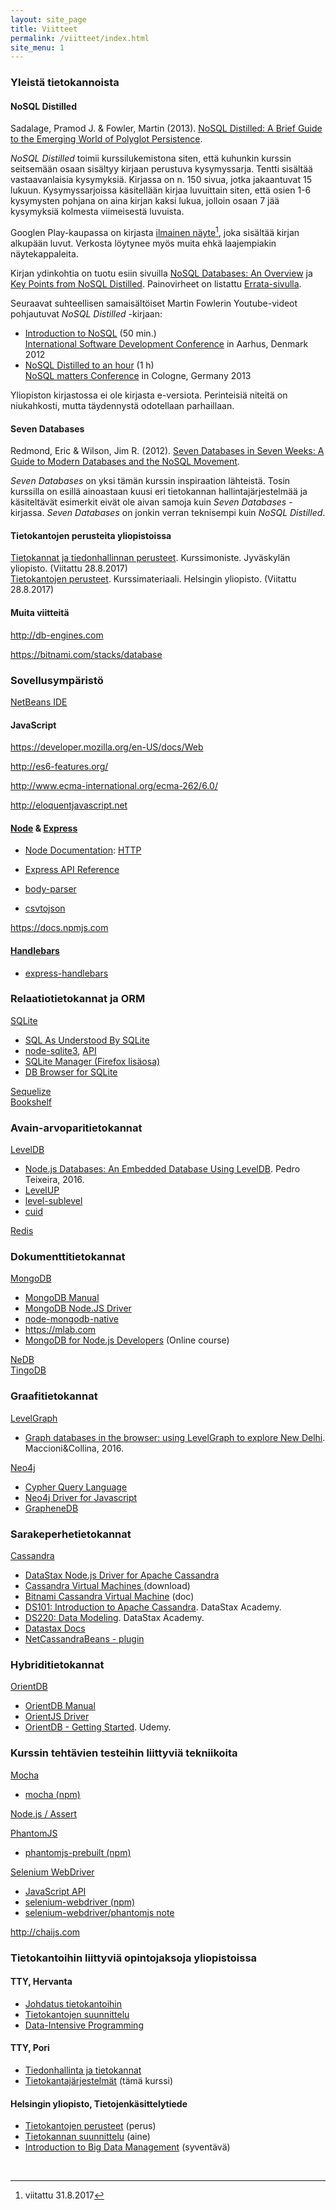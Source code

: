 ```yaml
---
layout: site_page
title: Viitteet
permalink: /viitteet/index.html 
site_menu: 1
---
```


### Yleistä tietokannoista

#### NoSQL Distilled

Sadalage, Pramod J. & Fowler, Martin (2013). [NoSQL Distilled: A Brief Guide to the Emerging World of Polyglot Persistence][NoSQL Distilled].
 
[NoSQL Distilled]: https://www.pearson.com/us/higher-education/program/Sadalage-No-SQL-Distilled-A-Brief-Guide-to-the-Emerging-World-of-Polyglot-Persistence/PGM75436.html

*NoSQL Distilled* toimii kurssilukemistona siten, että kuhunkin kurssin seitsemään osaan sisältyy kirjaan perustuva kysymyssarja. Tentti sisältää vastaavanlaisia kysymyksiä. Kirjassa on n. 150 sivua, jotka jakaantuvat 15 lukuun. Kysymyssarjoissa käsitellään kirjaa luvuittain siten, että osien 1-6 kysymysten pohjana on aina kirjan kaksi lukua, jolloin osaan 7 jää kysymyksiä kolmesta viimeisestä luvuista.

Googlen Play-kaupassa on kirjasta [ilmainen näyte][free-sample][^1], joka sisältää kirjan alkupään luvut. Verkosta löytynee myös muita ehkä laajempiakin näytekappaleita. 

[free-sample]: https://play.google.com/store/books/details?id=AyY1a6-k3PIC
[^1]: viitattu 31.8.2017

Kirjan ydinkohtia on tuotu esiin sivuilla [NoSQL Databases: An Overview][nosql-overview] ja [Key Points from NoSQL Distilled][nosql-distilled-key-points]. Painovirheet on listattu [Errata-sivulla][nosql-distilled-errata].

[nosql-overview]: https://www.thoughtworks.com/insights/blog/nosql-databases-overview
[nosql-distilled-key-points]: https://martinfowler.com/articles/nosqlKeyPoints.html
[nosql-distilled-errata]: https://martinfowler.com/nosqlErrata.html

Seuraavat suhteellisen samaisältöiset Martin Fowlerin Youtube-videot pohjautuvat *NoSQL Distilled* -kirjaan:

* [Introduction to NoSQL][NoSQL-youtube-1] (50 min.)   
[International Software Development Conference][goto2012] in Aarhus, Denmark 2012
* [NoSQL Distilled to an hour][NoSQL-youtube-2] (1 h)   
[NoSQL matters Conference][NoSQLmatters2013] in Cologne, Germany 2013

[NoSQL-youtube-1]: https://www.youtube.com/watch?v=qI_g07C_Q5I
[NoSQL-youtube-2]: https://www.youtube.com/watch?v=ASiU89Gl0F0
[goto2012]: http://gotocon.com/aarhus-2012/presentation/Introduction%20to%20NoSQL
[NoSQLmatters2013]: https://2013.nosql-matters.org/cgn/index.html%3Fp=1834.html

Yliopiston kirjastossa ei ole kirjasta e-versiota. Perinteisiä niteitä on niukahkosti, mutta täydennystä odotellaan parhaillaan.


#### Seven Databases

Redmond, Eric & Wilson, Jim R. (2012). [Seven Databases in Seven Weeks: A Guide to Modern Databases and the NoSQL Movement][seven-databases].  

[seven-databases]: https://pragprog.com/book/rwdata/seven-%20databases-in-seven-weeks

*Seven Databases* on yksi tämän kurssin inspiraation lähteistä. Tosin kurssilla on esillä ainoastaan kuusi eri tietokannan hallintajärjestelmää ja käsiteltävät esimerkit eivät ole aivan samoja kuin *Seven Databases* -kirjassa. *Seven Databases* on jonkin verran teknisempi kuin *NoSQL Distilled*.



#### Tietokantojen perusteita yliopistoissa

[Tietokannat ja tiedonhallinnan perusteet][ITKA204]. 
Kurssimoniste. Jyväskylän yliopisto.
(Viitattu 28.8.2017)   
[Tietokantojen perusteet][581328].
Kurssimateriaali. Helsingin yliopisto.
(Viitattu 28.8.2017)

[ITKA204]: https://tim.jyu.fi/view/kurssit/tktl/itka204/kurssimoniste
[581328]: http://tietokantojen-perusteet.github.io

#### Muita viitteitä

<http://db-engines.com>   

<https://bitnami.com/stacks/database>


### Sovellusympäristö

[NetBeans IDE](http://netbeans.org)  


#### JavaScript

<https://developer.mozilla.org/en-US/docs/Web>

<http://es6-features.org/>

<http://www.ecma-international.org/ecma-262/6.0/>

<http://eloquentjavascript.net>


#### [Node][node] & [Express][express]   

* [Node Documentation][node-doc]: [HTTP][node-http]
* [Express API Reference][express-api]

* [body-parser][body-parser]
* [csvtojson](https://www.npmjs.com/package/csvtojson)

<https://docs.npmjs.com>

[node]: https://nodejs.org 
[node-http]: https://nodejs.org/dist/latest-v6.x/docs/api/http.html 
[node-doc]: https://nodejs.org/dist/latest-v6.x/docs/api/index.html
[express]: http://expressjs.com  
[express-api]: http://expressjs.com/en/4x/api.html
[body-parser]: https://www.npmjs.com/package/body-parser


#### [Handlebars][handlebars]
   
* [express-handlebars][express-handlebars]
   
   
[handlebars]: http://handlebarsjs.com
[express-handlebars]:https://github.com/ericf/express-handlebars



### Relaatiotietokannat ja ORM

[SQLite][sqlite]  

* [SQL As Understood By SQLite](https://www.sqlite.org/lang.html)
* [node-sqlite3](https://github.com/mapbox/node-sqlite3), [API](https://github.com/mapbox/node-sqlite3/wiki/API)
* [SQLite Manager (Firefox lisäosa)](https://addons.mozilla.org/fi/firefox/addon/sqlite-manager/)
* [DB Browser for SQLite](http://sqlitebrowser.org)

[Sequelize][sequelize]   
[Bookshelf](http://bookshelfjs.org)

### Avain-arvoparitietokannat

[LevelDB](http://leveldb.org)

* [Node.js Databases: An Embedded Database Using LevelDB](https://blog.yld.io/2016/10/24/node-js-databases-an-embedded-database-using-leveldb). Pedro Teixeira, 2016.
* [LevelUP](https://github.com/Level/levelup/blob/master/README.md)
* [level-sublevel](https://github.com/dominictarr/level-sublevel/blob/master/README.md#level-sublevel)
* [cuid](https://github.com/ericelliott/cuid/blob/master/README.markdown#cuid)
  
[Redis][redis] 
 
[redis]: https://redis.io
  
### Dokumenttitietokannat
  
[MongoDB][mongodb]  

* [MongoDB Manual](https://docs.mongodb.com/manual/)
* [MongoDB Node.JS Driver](http://mongodb.github.io/node-mongodb-native/)
* [node-mongodb-native](https://github.com/mongodb/node-mongodb-native/blob/2.2/README.md)
* <https://mlab.com>
* [MongoDB for Node.js Developers](https://university.mongodb.com/courses/M101JS/about) (Online course)

[NeDB](https://github.com/louischatriot/nedb/blob/master/README.md)   
[TingoDB](http://www.tingodb.com)


### Graafitietokannat

[LevelGraph](https://github.com/mcollina/levelgraph/blob/master/README.md)

* [Graph databases in the browser: using LevelGraph to explore New Delhi](http://www.vldb.org/pvldb/vol9/p1469-maccioni.pdf). Maccioni&Collina, 2016.

[Neo4j][neo4j]

* [Cypher Query Language](https://neo4j.com/developer/cypher/)
* [Neo4j Driver for Javascript](http://neo4j.com/docs/api/javascript-driver/current/)
* [GrapheneDB](http://www.graphenedb.com)

### Sarakeperhetietokannat

[Cassandra][cassandra]  

* [DataStax Node.js Driver for Apache Cassandra](http://docs.datastax.com/en/developer/nodejs-driver/3.2/)
* [Cassandra Virtual Machines ](https://bitnami.com/stack/cassandra/virtual-machine) (download)
* [Bitnami Cassandra Virtual Machine](https://docs.bitnami.com/virtual-machine/infrastructure/cassandra/) (doc)
* [DS101: Introduction to Apache Cassandra](https://academy.datastax.com/resources/ds101-introduction-cassandra). DataStax Academy.
* [DS220: Data Modeling](https://academy.datastax.com/resources/ds220-data-modeling).
DataStax Academy.
* [Datastax Docs](http://docs.datastax.com/en/landing_page/doc/landing_page/current.html)
* [NetCassandraBeans - plugin](http://plugins.netbeans.org/plugin/59444/netcassandrabeans)

### Hybriditietokannat

[OrientDB][orientdb]  

* [OrientDB Manual](http://orientdb.com/docs/last/)
* [OrientJS Driver](http://orientdb.com/docs/last/OrientJS.html) 
* [OrientDB - Getting Started](https://www.udemy.com/orientdb-getting-started/). Udemy.


[sqlite]: https://www.sqlite.org
[sequelize]: http://www.sequelizejs.com

[mongodb]: https://www.mongodb.com
[neo4j]: https://neo4j.com
[cassandra]: http://cassandra.apache.org
[orientdb]: http://orientdb.com


### Kurssin tehtävien testeihin liittyviä tekniikoita

[Mocha](https://mochajs.org)

* [mocha (npm)](https://www.npmjs.com/package/mocha)

[Node.js / Assert](https://nodejs.org/dist/latest-v6.x/docs/api/assert.html)

[PhantomJS](http://phantomjs.org)

* [phantomjs-prebuilt (npm)](https://www.npmjs.com/package/phantomjs-prebuilt)

[Selenium WebDriver](http://www.seleniumhq.org/docs/03_webdriver.jsp)

* [JavaScript API](http://seleniumhq.github.io/selenium/docs/api/javascript/)
* [selenium-webdriver (npm)](https://www.npmjs.com/package/selenium-webdriver)
* [selenium-webdriver/phantomjs note](https://seleniumhq.github.io/selenium/docs/api/javascript/module/selenium-webdriver/phantomjs.html)

<http://chaijs.com>


### Tietokantoihin liittyviä opintojaksoja yliopistoissa


#### TTY, Hervanta

* [Johdatus tietokantoihin](http://www.tut.fi/opinto-opas/wwwoppaat/opas2017-2018/perus/aineryhmat/Ohjelmistotekniikka/TIE-22101.html)
* [Tietokantojen suunnittelu](http://www.tut.fi/opinto-opas/wwwoppaat/opas2017-2018/perus/aineryhmat/Ohjelmistotekniikka/TIE-22201.html)
* [Data-Intensive Programming](http://www.tut.fi/opinto-opas/wwwoppaat/opas2017-2018/perus/aineryhmat/Ohjelmistotekniikka/TIE-22307.html)

#### TTY, Pori

* [Tiedonhallinta ja tietokannat](http://www.tut.fi/opinto-opas/wwwoppaat/opas2017-2018/pori/aineryhmat/Ohjelmistotekniikka/PLA-32602.html)
* [Tietokantajärjestelmät](http://www.tut.fi/opinto-opas/wwwoppaat/opas2017-2018/pori/aineryhmat/Ohjelmistotekniikka/PLA-32611.html) (tämä kurssi)

#### Helsingin yliopisto, Tietojenkäsittelytiede


* [Tietokantojen perusteet](https://courses.helsinki.fi/fi/TKT10004/119284739) (perus)
* [Tietokannan suunnittelu](https://courses.helsinki.fi/fi/TKT21001/119284741) (aine)
* [Introduction to Big Data Management](https://courses.helsinki.fi/fi/DATA14002/119122647) (syventävä)


<br/>

